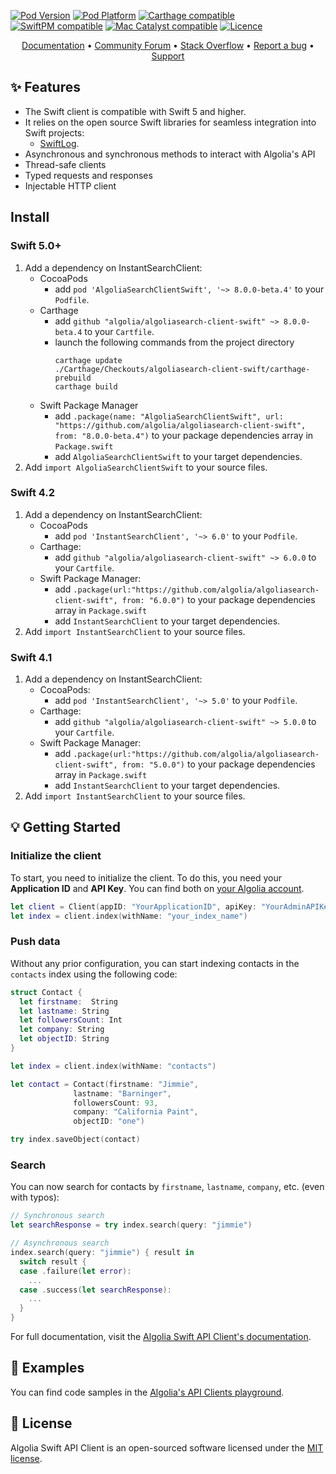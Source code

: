 [![Pod Version](http://img.shields.io/cocoapods/v/AlgoliaSearchClientSwift.svg?style=flat)](http://cocoadocs.org/docsets/AlgoliaSearchClientSwift/)
[![Pod Platform](http://img.shields.io/cocoapods/p/AlgoliaSearchClientSwift.svg?style=flat)](http://cocoadocs.org/docsets/AlgoliaSearchClientSwift/)
[![Carthage compatible](https://img.shields.io/badge/Carthage-compatible-brightgreen.svg)](https://github.com/algolia/AlgoliaSearchClientSwift/)
[![SwiftPM compatible](https://img.shields.io/badge/SwiftPM-compatible-brightgreen.svg)](https://swift.org/package-manager/)
[![Mac Catalyst compatible](https://img.shields.io/badge/Catalyst-compatible-brightgreen.svg)](https://developer.apple.com/documentation/xcode/creating_a_mac_version_of_your_ipad_app/)
[![Licence](https://img.shields.io/badge/License-MIT-yellow.svg)](https://opensource.org/licenses/MIT)

<p align="center">
  <a href="https://www.algolia.com/doc/api-client/getting-started/install/swift/" target="_blank">Documentation</a>  •
  <a href="https://discourse.algolia.com" target="_blank">Community Forum</a>  •
  <a href="http://stackoverflow.com/questions/tagged/algolia" target="_blank">Stack Overflow</a>  •
  <a href="https://github.com/algolia/algoliasearch-client-swift/issues" target="_blank">Report a bug</a>  •
  <a href="https://www.algolia.com/support" target="_blank">Support</a>
</p>

## ✨ Features

- The Swift client is compatible with Swift 5 and higher.
- It relies on the open source Swift libraries for seamless integration into Swift projects:
  - [SwiftLog](https://github.com/apple/swift-log).
- Asynchronous and synchronous methods to interact with Algolia's API
- Thread-safe clients
- Typed requests and responses
- Injectable HTTP client

## Install

### Swift 5.0+

1. Add a dependency on InstantSearchClient:
    - CocoaPods
      - add `pod 'AlgoliaSearchClientSwift', '~> 8.0.0-beta.4'` to your `Podfile`.
    - Carthage 
      - add `github "algolia/algoliasearch-client-swift" ~> 8.0.0-beta.4` to your `Cartfile`.
      - launch the following commands from the project directory
		   ```shell
		   carthage update
		   ./Carthage/Checkouts/algoliasearch-client-swift/carthage-prebuild
		   carthage build
		   ```
    - Swift Package Manager
      - add `.package(name: "AlgoliaSearchClientSwift", url: "https://github.com/algolia/algoliasearch-client-swift", from: "8.0.0-beta.4")` to your package dependencies array in `Package.swift`
      - add `AlgoliaSearchClientSwift` to your target dependencies.
2. Add `import AlgoliaSearchClientSwift` to your source files.

### Swift 4.2

1. Add a dependency on InstantSearchClient:
    - CocoaPods
      - add `pod 'InstantSearchClient', '~> 6.0'` to your `Podfile`.
    - Carthage: 
      - add `github "algolia/algoliasearch-client-swift" ~> 6.0.0` to your `Cartfile`.
    - Swift Package Manager: 
      - add `.package(url:"https://github.com/algolia/algoliasearch-client-swift", from: "6.0.0")` to your package dependencies array in `Package.swift`
      - add `InstantSearchClient` to your target dependencies.
2. Add `import InstantSearchClient` to your source files.

### Swift 4.1

1. Add a dependency on InstantSearchClient:
    - CocoaPods: 
      - add `pod 'InstantSearchClient', '~> 5.0'` to your `Podfile`.
    - Carthage: 
      - add `github "algolia/algoliasearch-client-swift" ~> 5.0.0` to your `Cartfile`.
    - Swift Package Manager: 
      - add `.package(url:"https://github.com/algolia/algoliasearch-client-swift", from: "5.0.0")` to your package dependencies array in `Package.swift`
      - add `InstantSearchClient` to your target dependencies.
2. Add `import InstantSearchClient` to your source files.

## 💡 Getting Started

### Initialize the client

To start, you need to initialize the client. To do this, you need your **Application ID** and **API Key**.
You can find both on [your Algolia account](https://www.algolia.com/api-keys).

```swift
let client = Client(appID: "YourApplicationID", apiKey: "YourAdminAPIKey")
let index = client.index(withName: "your_index_name")
```

### Push data

Without any prior configuration, you can start indexing contacts in the `contacts` index using the following code:

```swift
struct Contact {
  let firstname:  String
  let lastname: String
  let followersCount: Int
  let company: String
  let objectID: String
}

let index = client.index(withName: "contacts")

let contact = Contact(firstname: "Jimmie", 
		      lastname: "Barninger", 
		      followersCount: 93, 
		      company: "California Paint", 
		      objectID: "one")

try index.saveObject(contact)
```

### Search

You can now search for contacts by `firstname`, `lastname`, `company`, etc. (even with typos):

```swift
// Synchronous search
let searchResponse = try index.search(query: "jimmie")

// Asynchronous search
index.search(query: "jimmie") { result in
  switch result {
  case .failure(let error):
    ...
  case .success(let searchResponse):
    ...
  }
}

```

For full documentation, visit the [Algolia Swift API Client's documentation](https://www.algolia.com/doc/api-client/getting-started/install/swift/).

## 📝 Examples

You can find code samples in the [Algolia's API Clients playground](https://github.com/algolia/api-clients-playground/tree/master/swift).

## 📄 License

Algolia Swift API Client is an open-sourced software licensed under the [MIT license](LICENSE.md).
